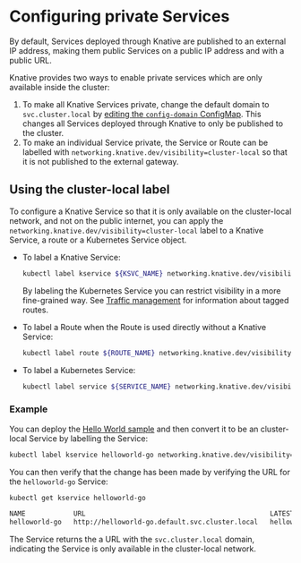 # Configuring private Services

By default, Services deployed through Knative are published to an external IP
address, making them public Services on a public IP address and with a public URL.

Knative provides two ways to enable private services which are only available
inside the cluster:

1. To make all Knative Services private, change the default domain to
   `svc.cluster.local` by [editing the `config-domain` ConfigMap](../using-a-custom-domain.md). This changes all Services deployed through Knative to only be published to the cluster.
1. To make an individual Service private, the Service or Route can be
   labelled with `networking.knative.dev/visibility=cluster-local` so that it is not published to the external gateway.

## Using the cluster-local label

To configure a Knative Service so that it is only available on the cluster-local network, and not on the public internet, you can apply the
`networking.knative.dev/visibility=cluster-local` label to a Knative Service, a route or a Kubernetes Service object.

- To label a Knative Service:

    ```bash
    kubectl label kservice ${KSVC_NAME} networking.knative.dev/visibility=cluster-local
    ```

    By labeling the Kubernetes Service you can restrict visibility in a more
    fine-grained way. See [Traffic management](../traffic-management.md) for information about tagged routes.

- To label a Route when the Route is used directly without a Knative Service:

    ```bash
    kubectl label route ${ROUTE_NAME} networking.knative.dev/visibility=cluster-local
    ```

- To label a Kubernetes Service:

    ```bash
    kubectl label service ${SERVICE_NAME} networking.knative.dev/visibility=cluster-local
    ```

### Example

You can deploy the [Hello World sample](../samples/hello-world/helloworld-go/README.md) and then convert it to be an cluster-local Service by labelling the Service:

```bash
kubectl label kservice helloworld-go networking.knative.dev/visibility=cluster-local
```

You can then verify that the change has been made by verifying the URL for the
`helloworld-go` Service:

```bash
kubectl get kservice helloworld-go

NAME            URL                                              LATESTCREATED         LATESTREADY           READY   REASON
helloworld-go   http://helloworld-go.default.svc.cluster.local   helloworld-go-2bz5l   helloworld-go-2bz5l   True
```

The Service returns the a URL with the `svc.cluster.local` domain, indicating
the Service is only available in the cluster-local network.
